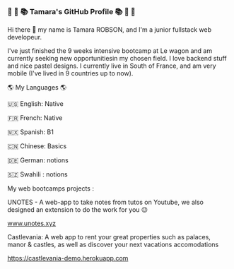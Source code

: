 ### 🏺 👣 📚  Tamara's GitHub Profile  📚 👣 🏺 

Hi there 👋  my name is Tamara ROBSON, and I'm a junior fullstack web developeur. 

I've just finished the 9 weeks intensive bootcamp at Le wagon and am currently seeking new opportunitiesin my chosen field. I love backend stuff and nice pastel designs.
I currently live in South of France, and am very mobile (I've lived in 9 countries up to now). 

<!--
**Tamy-Tam/Tamy-Tam** is a ✨ _special_ ✨ repository because its `README.md` (this file) appears on your GitHub profile.

Here are some ideas to get you started:

- 🔭 I’m currently working on finding a job in my newly chosen career & enhancing my JavaScript skills
- 🌱 I’m currently learning JavaScript and React
- 👯 I’m looking to collaborate on great innovative web applications
- 🤔 I’m looking for help with finding a job as a junior fullstack developer
- 💬 Ask me about international relations, cool books & living in exotic places
- 📫 How to reach me: tamara.jade.robson@gmail.com or on LinkedIn www.linkedin.com/in/tamara-robson
- ⚡ Fun fact: I read LoTR when I was 9 
-->

🌎 My Languages 🌎

🇺🇸 English: Native

🇫🇷 French: Native

🇲🇽 Spanish: B1

🇨🇳 Chinese: Basics

🇩🇪 German: notions

🇸🇿 Swahili : notions




My web bootcamps projects : 

UNOTES - A web-app to take notes from tutos on Youtube, we also designed an extension to do the work for you 😉 

www.unotes.xyz


Castlevania: A web app to rent your great properties such as palaces, manor & castles, as well as discover your next vacations accomodations

https://castlevania-demo.herokuapp.com
